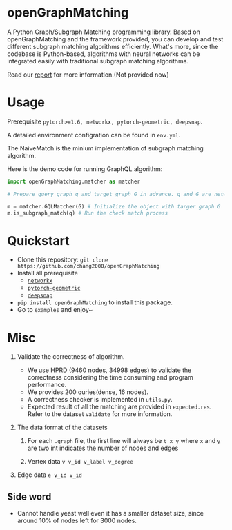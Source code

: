 
# openGraphMatching

A Python Graph/Subgraph Matching programming library. Based on openGraphMatching and the framework provided, you can develop and test different subgraph matching algorithms efficiently. What's more, since the codebase is Python-based, algorithms with neural networks can be integrated easily with traditional subgraph matching algorithms. 

Read our [report](http://www.cse.cuhk.edu.hk/~tcwang8/report.pdf) for more information.(Not provided now)

# Usage

Prerequisite `pytorch>=1.6, networkx, pytorch-geometric, deepsnap`.

A detailed environment configration can be found in `env.yml`.

The NaiveMatch is the minium implementation of subgraph matching algorithm.

Here is the demo code for running GraphQL algorithm: 

```python
import openGraphMatching.matcher as matcher

# Prepare query graph q and target graph G in advance. q and G are networkx instance.

m = matcher.GQLMatcher(G) # Initialize the object with targer graph G
m.is_subgraph_match(q) # Run the check match process
```

# Quickstart

- Clone this repository: `git clone https://github.com/chang2000/openGraphMatching`
- Install all prerequisite
  - [`networkx`](https://networkx.org/)
  - [`pytorch-geometric`](https://github.com/rusty1s/pytorch_geometric)
  - [`deepsnap`](https://github.com/snap-stanford/deepsnap)
-  `pip install openGraphMatching` to install this package.
- Go to `examples` and enjoy~

# Misc

1. Validate the correctness of algorithm.

   - We use HPRD (9460 nodes, 34998 edges) to validate the correctness considering the time consuming and program performance.
   - We provides 200 quries(dense, 16 nodes).
   - A correctness checker is implemented in `utils.py`.
   - Expected result of all the matching are provided in `expected.res`. Refer to the dataset `validate` for more information.

2. The data format of the datasets

   1. For each `.graph` file, the first line will always be `t x y` where `x` and `y` are two int indicates the number of nodes and edges

   2. Vertex data  `v v_id v_label v_degree`
3. Edge data `e v_id v_id`
   







## Side word

- Cannot handle yeast well even it has a smaller dataset size, since around 10% of nodes left for 3000 nodes.

